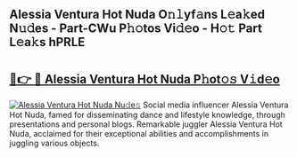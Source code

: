 ## Alessia Ventura Hot Nuda O𝚗𝚕yf𝚊ns L𝚎a𝚔ed N𝚞𝚍es - Part-CWu P𝚑𝚘tos Vi𝚍𝚎o - H𝚘𝚝 Part L𝚎a𝚔s hPRLE

# <h2><a href="http://kfeps4.oniu.top/?m=Alessia+Ventura+Hot+Nuda">🔗👉 🔴 Alessia Ventura Hot Nuda P𝚑ot𝚘𝚜 V𝚒d𝚎o</a></h2>

[![Alessia Ventura Hot Nuda Nu𝚍e𝚜](https://i.imgur.com/0qMVB7G.gif)](http://kfeps4.oniu.top/?m=Alessia+Ventura+Hot+Nuda)
Social media influencer Alessia Ventura Hot Nuda, famed for disseminating dance and lifestyle knowledge, through presentations and personal blogs. Remarkable juggler Alessia Ventura Hot Nuda, acclaimed for their exceptional abilities and accomplishments in juggling various objects.  
